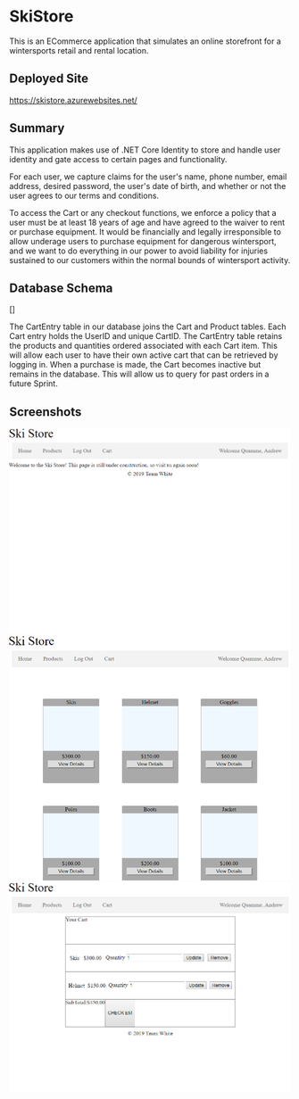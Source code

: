 # SkiStore
This is an ECommerce application that simulates an online storefront for a wintersports retail and rental location.

## Deployed Site
https://skistore.azurewebsites.net/

## Summary
This application makes use of .NET Core Identity to store and handle user identity and gate access to certain pages
and functionality.

For each user, we capture claims for the user's name, phone number, email address, desired password, the user's date of birth, and whether or not the user agrees to our terms and conditions.

To access the Cart or any checkout functions, we enforce a policy that a user must be at least 18 years of age and have agreed to the waiver to rent or purchase equipment. It would be financially and legally irresponsible to allow underage users to purchase equipment for dangerous wintersport, and we want to do everything in our power to avoid liability for injuries sustained to our customers within the normal bounds of wintersport activity.



## Database Schema
[]

The CartEntry table in our database joins the Cart and Product tables. Each Cart entry holds the UserID and unique CartID. The CartEntry table retains the products and quantities ordered associated with each Cart item. This will allow each user to have their own active cart that can be retrieved by logging in. When a purchase is made, the Cart becomes inactive but remains in the database. This will allow us to query for past orders in a future Sprint.
## Screenshots
![Home](Assets/Home.png)
![Products](Assets/Products.png)
![Cart](Assets/Cart.png)